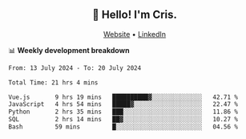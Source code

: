 
<h2 align="center">👋 Hello! I'm Cris.</h2>
<p align="center">
  <a href="https://www.criscunas.dev">Website</a> •
  <a href="https://www.linkedin.com/in/cristophercunas/">LinkedIn</a> 
</p>


📊 **Weekly development breakdown**
<!--START_SECTION:waka-->

```txt
From: 13 July 2024 - To: 20 July 2024

Total Time: 21 hrs 4 mins

Vue.js       9 hrs 19 mins   ██████████▓░░░░░░░░░░░░░░   42.71 %
JavaScript   4 hrs 54 mins   █████▓░░░░░░░░░░░░░░░░░░░   22.47 %
Python       2 hrs 35 mins   ███░░░░░░░░░░░░░░░░░░░░░░   11.86 %
SQL          2 hrs 14 mins   ██▓░░░░░░░░░░░░░░░░░░░░░░   10.27 %
Bash         59 mins         █░░░░░░░░░░░░░░░░░░░░░░░░   04.56 %
```

<!--END_SECTION:waka-->
